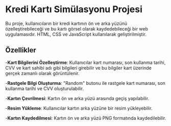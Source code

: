 # Kredi Kartı Simülasyonu Projesi

Bu proje, kullanıcıların bir kredi kartının ön ve arka yüzünü özelleştirebileceği ve bu kartı görsel olarak kaydedebileceği bir web uygulamasıdır. HTML, CSS ve JavaScript kullanılarak geliştirilmiştir.
## Özellikler
-**Kart Bilgilerini Özelleştirme**: Kullanıcılar kart numarası, son kullanma tarihi, CVV ve kart sahibi adı gibi bilgileri girebilir ve bu bilgiler kart üzerinde gerçek zamanlı olarak görüntülenir.

-**Rastgele Bilgi Oluşturma**: "Random" butonu ile rastgele kart numarası, son kullanma tarihi ve CVV oluşturulabilir.

-**Kartın Çevrilmesi**: Kartın ön ve arka yüzü arasında geçiş yapılabilir.

-**Resim Yükleme**: Kullanıcılar kartın arka yüzüne bir resim yükleyebilir.

-**Kartın Kaydedilmesi**: Kartın ön ve arka yüzü PNG formatında kaydedilebilir.
